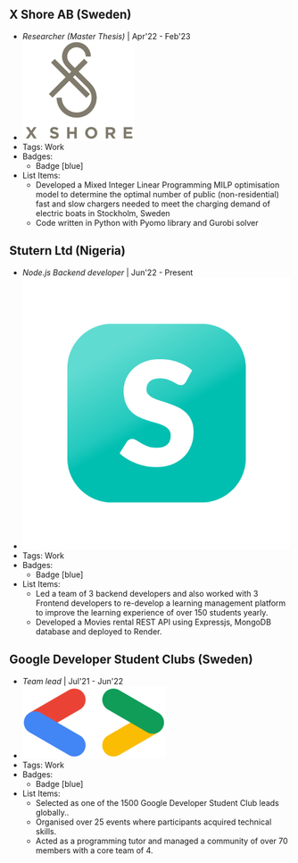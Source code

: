 ## X Shore AB (Sweden)
- *Researcher (Master Thesis)* | Apr'22 - Feb'23
- ![logo512](../assets/xshore.png)
- Tags: Work
- Badges:
  - Badge [blue]
- List Items:
  - Developed a Mixed Integer Linear Programming MILP optimisation model to determine the optimal number of public (non-residential) fast and slow chargers needed to meet the charging demand of electric boats in Stockholm, Sweden
  - Code written in Python with Pyomo library and Gurobi solver

## Stutern Ltd (Nigeria)
- *Node.js Backend developer* | Jun'22 - Present
- ![logo512](../assets/stuternlogo.png)
- Tags: Work
- Badges:
  - Badge [blue]
- List Items:
  - Led a team of 3 backend developers and also worked with 3 Frontend developers to re-develop a learning management platform to improve the learning experience of over 150 students yearly.
  - Developed a Movies rental REST API using Expressjs, MongoDB database and deployed to Render.

## Google Developer Student Clubs (Sweden)
- *Team lead* | Jul'21 - Jun'22
- ![logo512](../assets/gdsclogo.png)
- Tags: Work
- Badges:
  - Badge [blue]
- List Items:
  - Selected as one of the 1500 Google Developer Student Club leads globally..
  - Organised over 25 events where participants acquired technical skills.
  - Acted as a programming tutor and managed a community of over 70 members with a core team of 4.
